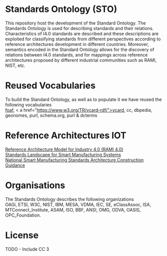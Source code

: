 # Standards Ontology (STO)
This repository host the development of the Standard Ontology. 
The Standards Ontology is used for describing standards and their relations. Characteristics of I4.0 standards
are described and these descriptions are exploited for classifying standards from different perspectives according
to reference architectures development in different countries. Moreover, semantics encoded in the Standard Ontology allows for the discovery of relations between I4.0 standards, and
for mappings across reference architectures proposed by different industrial communities such as RAMI, NIST, etc.

# Reused Vocabularies
To build the Standard Ontology, as well as to populate it we have reused the following vocabularies<br/>
<a href="http://xmlns.com/foaf/spec/">foaf</a>, < a href="https://www.w3.org/TR/vcard-rdf/">vcard</a>, cc, dbpedia, geonomes, purl, schema.org, purl & dcterms


# Reference Architectures IOT 
<a href="https://www.zvei.org/en/subjects/industry-4-0/the-reference-architectural-model-rami-40-and-the-industrie-40-component/">Reference Architecture Model for Industry 4.0 (RAMI 4.0)</a><br/>
<a href="https://www.nist.gov/">Standards Landscape for Smart Manufacturing Systems</a><br/>
<a href="https://en.wikipedia.org/wiki/Ministry_of_Industry_and_Information_Technology">National Smart Manufacturing Standards Architecture Construction Guidance</a><br/>


# Organisations
The Standards Ontology describes the following organizations <br/> 
OAGi, ETSI, W3C, NIST, IBM, MESA, VDMA, IEC, SE, eClassAssoc, ISA, MTConnect_Institute, ASAM, ISO, BBF, ANSI, OMG, ODVA, OASIS, OPC_Foundation.

# License
TODO - Include CC 3

